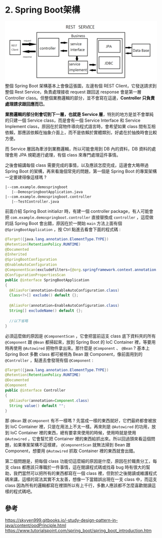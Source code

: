 # 2. Spring Boot架構

![  ](/images/2-1.png)
整個 Spring Boot 架構基本上會像這張圖，左邊有個 REST Client，它發送請求到整個 Rest Service，負責處理接收 request 跟回送 response 會是第一層 Controller class。但整個業務邏輯的部分，並不會寫在這邊，**Controller 只負責處理請求跟回應而已**。

**業務邏輯的部分則會切到下一層，也就是 Service 層**，特別的地方是並不會單純的只建一個 Service class，而是會有一個 Service Interface 和 Service Implement class，原因在於寫物件導向程式語言時，會希望如果 class 間有互相依賴，那應該依賴在抽象介面上，而不是依賴於實體類別，好處在於抽換時會比較方便。

而 Service 層因為牽涉到業務邏輯，所以可能會用到 DB 內的資料，DB 資料的處理會用 JPA 規範進行處理，有個 class 來專門處理這件事情。

之後會細講每個 class 需要完成的事情，以及應該怎麼完成，這邊會大略帶過 Spring Boot 的架構，再來看幾個常見的問題，第一個是 Spring Boot 的專案架構一定要建得像這樣嗎 ?

``` 
|--com.example.demospringboot
   |--DemospringbootApplication.java
|--com.example.demospringboot.controller
   |--TestController.java
```

前面介紹 Spring Boot initializr 時，有建一個 controller package，有人可能會把 `com.example.demospringboot.controller` 直接替換成 `controller` ，這麼做的話 Spring Boot 會出錯，原因在於一開始 `main` 方法上面有個 `@SpringBootApplication` ，按 Ctrl 點進去看會下面的程式碼 :

``` java
@Target({java.lang.annotation.ElementType.TYPE})
@Retention(RetentionPolicy.RUNTIME)
@Documented
@Inherited
@SpringBootConfiguration
@EnableAutoConfiguration
@ComponentScan(excludeFilters={@org.springframework.context.annotation.ComponentScan.Filter(type=org.springframework.context.annotation.FilterType.CUSTOM, classes={org.springframework.boot.context.TypeExcludeFilter.class}), @org.springframework.context.annotation.ComponentScan.Filter(type=org.springframework.context.annotation.FilterType.CUSTOM, classes={AutoConfigurationExcludeFilter.class})})
@ConfigurationPropertiesScan
public @interface SpringBootApplication
{
  @AliasFor(annotation=EnableAutoConfiguration.class)
  Class<?>[] exclude() default {};
  
  @AliasFor(annotation=EnableAutoConfiguration.class)
  String[] excludeName() default {};

  //以下省略
}
```

必須這麼做的原因是 `@ComponentScan` ，它會把當前這支 class 底下資料夾的所有 `@Component` 跟 `@Bean` 都掃起來，放到 Spring Boot 的 IoC Container 裡，等要用時再使用 `@Autowired` 把物件拿出來。那什麼是 `@Component` 、 `@Bean` ? 基本上 Spring Boot 多數 class 都可被視為 Bean 跟 Component，像前面用到的 `@Controller` ，點進去會發現有個 `@Component` :

``` java
@Target({java.lang.annotation.ElementType.TYPE})
@Retention(RetentionPolicy.RUNTIME)
@Documented
@Component
public @interface Controller
{
  @AliasFor(annotation=Component.class)
  String value() default "";
}
```

那 `@Bean` 跟 `@Component` 有不一樣嗎 ? 先當成一樣的東西就好，它們最終都會被放到 IoC Container 裡，只是在用法上不太一樣。再來則是 `@Autowired` 的功用，放到 IoC Container 裡的東西，總有要拿來使用的時候，使用時就是使用 `@Autowired` ，它會幫忙把 Container 裡的東西給抓出來。所以回過頭來看這個問題，如果專案架構不這樣建， `@ComponentScan` 就無法掃到 Bean 跟 Component，想要用 `@Autowired` 抓取 Container 裡的東西就會出錯。

第二個問題是，把每個 class 功能切這麼細的原因是什麼，原因在於職責分工，每支 class 都應該只專職於一件事情，這在閱讀程式碼或找尋 bug 時有很大的幫助，我們當然可以把所有的東西都寫在一個 class 裡，但對於之後閱讀或維護程式碼來講，這樣的寫法其實不太友善，想像一下當錯誤出現在一支 class 中，而這支 class 因為所有的邏輯都寫在裡頭所以有上千行，多數人應該都不怎麼喜歡閱讀這樣的程式碼吧。

## 參考

https://skyyen999.gitbooks.io/-study-design-pattern-in-java/content/oodPrinciple.html
https://www.tutorialspoint.com/spring_boot/spring_boot_introduction.htm

